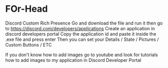 # FOr-Head
Discord Custom Rich Presence
Go and download the file and run it then go to https://discord.com/developers/applications
Create an application in discord developers portal
Copy the application id and paste it inside the .exe file and press enter
Then you can set your Details / State / Pictures / Custom Buttons / ETC

If you don't know how to add images go to youtube and look for tutorials how to add images to
my application in Discord Developer Portal
